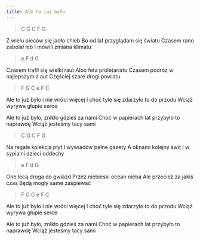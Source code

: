 ```yaml
---
title: Ale to już było
---
```


<div class="music">

> C G C F G

Z wielu pieców się jadło chleb
Bo od lat przyglądam się światu
Czasem rano zabolał łeb
I mówili zmiana klimatu

> e F d G

Czasem trafił się wielki raut
Albo feta proletariatu
Czasem podróż w najlepszym z aut
Częściej szare drogi powiatu

> F G C e F C

Ale to już było i nie wróci więcej
I choć tyle się zdarzyło to do przodu
Wciąż wyrywa głupie serce

Ale to już było, znikło gdzieś za nami
Choć w papierach lat przybyło to naprawdę
Wciąż jesteśmy tacy sami

> C G C F G

Na regale kolekcja płyt
I wywiadów pełne gazety
A oknami kolejny świt
I w sypialni dzieci oddechy

> e F d G

One lecą droga do gwiazd
Przez niebieski ocean nieba
Ale przecież za jakiś czas
Będą mogły same zaśpiewać

> F G C e F C

Ale to już było i nie wróci więcej
I choć tyle się zdarzyło to do przodu
Wciąż wyrywa głupie serce

Ale to już było, znikło gdzieś za nami
Choć w papierach lat przybyło to naprawdę
Wciąż jesteśmy tacy sami

</div>